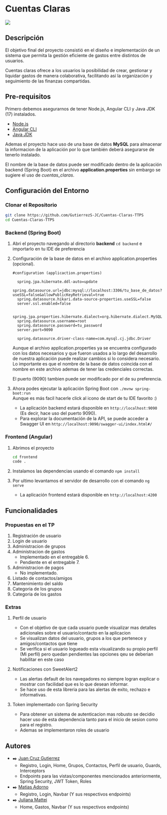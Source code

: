 # Cuentas Claras
<img src="https://github.com/GutierrezS-JC/Cuentas-Claras-TTPS/blob/main/cuentas_claras_demo.gif">

## Descripción
El objetivo final del proyecto consistió en el diseño e implementación de un sistema que permita la gestión eficiente de gastos entre distintos de usuarios. 

Cuentas claras ofrece a los usuarios la posibilidad de crear, gestionar y liquidar gastos de manera colaborativa, facilitando así la organización y seguimiento de las finanzas compartidas. 

## Pre-requisitos

Primero debemos asegurarnos de tener Node.js, Angular CLI y Java JDK (17) instalados. 

- [Node.js](https://nodejs.org/)
- [Angular CLI](https://cli.angular.io/)
- [Java JDK](https://www.oracle.com/java/technologies/javase-downloads.html)

Ademas el proyecto hace uso de una base de datos **MySQL** para almacenar la informacion de la aplicación por lo que también deberá asegurarse de tenerlo instalado. 

El nombre de la base de datos puede ser modificado dentro de la aplicación backend (Spring Boot) en el archivo **application.properties** sin embargo se sugiere el uso de *cuentas_claras*.

## Configuración del Entorno

### Clonar el Repositorio
```bash
git clone https://github.com/GutierrezS-JC/Cuentas-Claras-TTPS
cd Cuentas-Claras-TTPS
```

### Backend (Spring Boot)

1. Abri el proyecto navegando al directorio **backend** ``cd backend`` e importarlo en tu IDE de preferencia
   
2. Configuración de la base de datos en el archivo application.properties (opcional).
   ```
   #configuration (applicaction.properties)
   
     spring.jpa.hibernate.ddl-auto=update
     spring.datasource.url=jdbc:mysql://localhost:3306/tu_base_de_datos?useSSL=false&allowPublicKeyRetrieval=true
     spring.datasource.hikari.data-source-properties.useSSL=false
     server.ssl.enabled=false
     
     spring.jpa.properties.hibernate.dialect=org.hibernate.dialect.MySQLDialect
     spring.datasource.username=root
     spring.datasource.password=tu_password
     server.port=9090
     
     spring.datasource.driver-class-name=com.mysql.cj.jdbc.Driver
   ```
   Aunque el archivo application.properties ya se encuentra configurado con los datos necesarios y que fueron usados a lo largo del desarrollo de nuestra aplicación puede realizar cambios si lo considera necesario.
   Lo importante es que el nombre de la base de datos coincida con el nombre en este archivo ademas de tener las credenciales correctas.
   
   El puerto (9090) tambien puede ser modificado por el de su preferencia.
   
3. Ahora podes ejecutar la aplicación Spring Boot con ``./mvnw spring-boot:run``  
   Aunque es más facil hacerle click al icono de start de tu IDE favorito :)
   
    - La aplicación backend estará disponible en ``http://localhost:9090`` (Es decir, hace uso del puerto 9090).
    - Para explorar la documentación de la API, se puede acceder a Swagger UI en ``http://localhost:9090/swagger-ui/index.html#/``

### Frontend (Angular)

1. Abrimos el proyecto

   ```bash
   cd frontend
   code .
   ```

2. Instalamos las dependencias usando el comando ``npm install``

3. Por ultimo levantamos el servidor de desarrollo con el comando ``ng serve``

    - La aplicación frontend estará disponible en ``http://localhost:4200``
  
## Funcionalidades 

### Propuestas en el TP
 1. Registración de usuario
 2. Login de usuario
 3. Administracion de grupos
 4. Administracion de gastos
    - Implementado en el entregable 6.
    - Pendiente en el entregable 7.
 5. Administracion de pagos
    - No implementado.
 6. Listado de contactos/amigos
 7. Mantenimiento del saldo
 8. Categoria de los grupos
 9. Categoria de los gastos

### Extras
 1. Perfil de usuario
    - Con el objetivo de que cada usuario puede visualizar mas detalles adicionales sobre el usuario/contacto en la aplicacion
    - Se visualizan datos del usuario, grupos a los que pertenece y amigos/contactos que tiene
    - Se verifica si el usuario logueado esta visualizando su propio perfil (Mi perfil) pero quedan pendientes las opciones qeu se deberian habilitar en este caso
      
 2. Notificaciones con SweetAlert2
    - Las alertas default de los navegadores no siempre logran explicar o mostrar con facilidad que es lo que desean informar.
    - Se hace uso de esta libreria para las alertas de exito, rechazo e informativas.
      
 3. Token implementado con Spring Security
    - Para obtener un sistema de autenticacion mas robusto se decidio hacer uso de esta dependencia tanto para el inicio de sesion como para el registro.
    - Ademas se implementaron roles de usuario

## Autores
- :black_nib: [Juan Cruz Gutierrez](https://github.com/GutierrezS-JC)
  - Registro, Login, Home, Grupos, Contactos, Perfil de usuario, Guards, Interceptors
  - Endpoints para las vistas/componentes mencionados anteriormente, Spring Security, JWT Token, Roles
- :black_nib: [Matias Adorno](https://github.com/Matokuun)
  - Registro, Login, Navbar (Y sus respectivos endpoints)
- :black_nib: [Juliana Mattei](https://github.com/JulianaMattei)
  - Home, Gastos, Navbar (Y sus respectivos endpoints)

